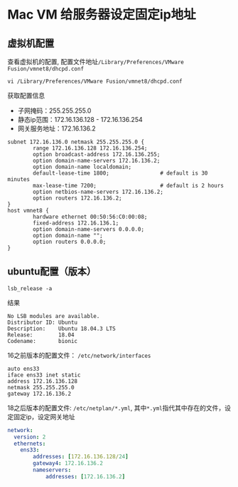 # Mac VM 给服务器设定固定ip地址

## 虚拟机配置

查看虚拟机的配置, 配置文件地址`/Library/Preferences/VMware Fusion/vmnet8/dhcpd.conf`

```shell
vi /Library/Preferences/VMware Fusion/vmnet8/dhcpd.conf
```

获取配置信息

* 子网掩码：255.255.255.0
* 静态ip范围：172.16.136.128 - 172.16.136.254
* 网关服务地址：172.16.136.2

```shell
subnet 172.16.136.0 netmask 255.255.255.0 {
        range 172.16.136.128 172.16.136.254;
        option broadcast-address 172.16.136.255;
        option domain-name-servers 172.16.136.2;
        option domain-name localdomain;
        default-lease-time 1800;                # default is 30 minutes
        max-lease-time 7200;                    # default is 2 hours
        option netbios-name-servers 172.16.136.2;
        option routers 172.16.136.2;
}
host vmnet8 {
        hardware ethernet 00:50:56:C0:00:08;
        fixed-address 172.16.136.1;
        option domain-name-servers 0.0.0.0;
        option domain-name "";
        option routers 0.0.0.0;
}
```

## ubuntu配置（版本）

```shell
lsb_release -a
```

结果

```shell
No LSB modules are available.
Distributor ID: Ubuntu
Description:    Ubuntu 18.04.3 LTS
Release:        18.04
Codename:       bionic
```

16之前版本的配置文件： `/etc/network/interfaces`

```shell
auto ens33
iface ens33 inet static
address 172.16.136.128
netmask 255.255.255.0
gateway 172.16.136.2
```

18之后版本的配置文件: `/etc/netplan/*.yml`, 其中`*.yml`指代其中存在的文件，设定固定ip，设定网关地址

```yaml
network:
  version: 2
  ethernets:
    ens33:
        addresses: [172.16.136.128/24]
        gateway4: 172.16.136.2
        nameservers:
            addresses: [172.16.136.2]
```
